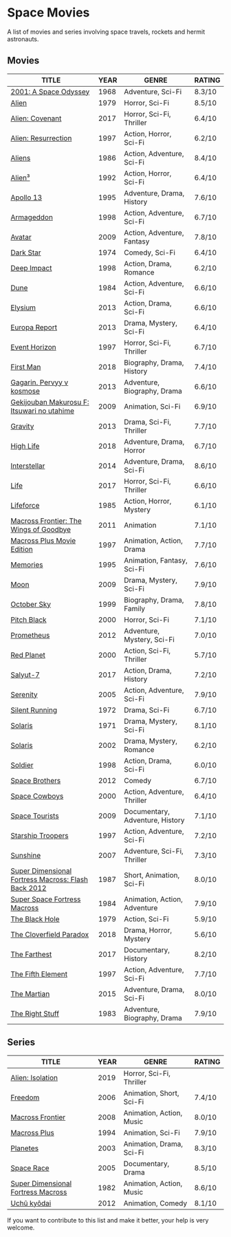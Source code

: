 # Space Movies

A list of movies and series involving space travels, rockets and hermit astronauts.

## Movies

| TITLE                                                                                        | YEAR | GENRE                           | RATING |
| -------------------------------------------------------------------------------------------- | ---- | ------------------------------- | ------ |
| [2001: A Space Odyssey](https://www.imdb.com/title/tt0062622/)                               | 1968 | Adventure, Sci-Fi               | 8.3/10 |
| [Alien](https://www.imdb.com/title/tt0078748/)                                               | 1979 | Horror, Sci-Fi                  | 8.5/10 |
| [Alien: Covenant](https://www.imdb.com/title/tt2316204/)                                     | 2017 | Horror, Sci-Fi, Thriller        | 6.4/10 |
| [Alien: Resurrection](https://www.imdb.com/title/tt0118583/)                                 | 1997 | Action, Horror, Sci-Fi          | 6.2/10 |
| [Aliens](https://www.imdb.com/title/tt0090605/)                                              | 1986 | Action, Adventure, Sci-Fi       | 8.4/10 |
| [Alien³](https://www.imdb.com/title/tt0103644/)                                              | 1992 | Action, Horror, Sci-Fi          | 6.4/10 |
| [Apollo 13](https://www.imdb.com/title/tt0112384/)                                           | 1995 | Adventure, Drama, History       | 7.6/10 |
| [Armageddon](https://www.imdb.com/title/tt0120591/)                                          | 1998 | Action, Adventure, Sci-Fi       | 6.7/10 |
| [Avatar](https://www.imdb.com/title/tt0499549/)                                              | 2009 | Action, Adventure, Fantasy      | 7.8/10 |
| [Dark Star](https://www.imdb.com/title/tt0069945/)                                           | 1974 | Comedy, Sci-Fi                  | 6.4/10 |
| [Deep Impact](https://www.imdb.com/title/tt0120647/)                                         | 1998 | Action, Drama, Romance          | 6.2/10 |
| [Dune](https://www.imdb.com/title/tt0087182/)                                                | 1984 | Action, Adventure, Sci-Fi       | 6.6/10 |
| [Elysium](https://www.imdb.com/title/tt1535108/)                                             | 2013 | Action, Drama, Sci-Fi           | 6.6/10 |
| [Europa Report](https://www.imdb.com/title/tt2051879/)                                       | 2013 | Drama, Mystery, Sci-Fi          | 6.4/10 |
| [Event Horizon](https://www.imdb.com/title/tt0119081/)                                       | 1997 | Horror, Sci-Fi, Thriller        | 6.7/10 |
| [First Man](https://www.imdb.com/title/tt1213641/)                                           | 2018 | Biography, Drama, History       | 7.4/10 |
| [Gagarin. Pervyy v kosmose](https://www.imdb.com/title/tt2856930/)                           | 2013 | Adventure, Biography, Drama     | 6.6/10 |
| [Gekijouban Makurosu F: Itsuwari no utahime](https://www.imdb.com/title/tt1548563/)          | 2009 | Animation, Sci-Fi               | 6.9/10 |
| [Gravity](https://www.imdb.com/title/tt1454468/)                                             | 2013 | Drama, Sci-Fi, Thriller         | 7.7/10 |
| [High Life](https://www.imdb.com/title/tt4827558/)                                           | 2018 | Adventure, Drama, Horror        | 6.7/10 |
| [Interstellar](https://www.imdb.com/title/tt0816692/)                                        | 2014 | Adventure, Drama, Sci-Fi        | 8.6/10 |
| [Life](https://www.imdb.com/title/tt5442430/)                                                | 2017 | Horror, Sci-Fi, Thriller        | 6.6/10 |
| [Lifeforce](https://www.imdb.com/title/tt0089489/)                                           | 1985 | Action, Horror, Mystery         | 6.1/10 |
| [Macross Frontier: The Wings of Goodbye](https://www.imdb.com/title/tt1566528/)              | 2011 | Animation                       | 7.1/10 |
| [Macross Plus Movie Edition](https://www.imdb.com/title/tt2330912/)                          | 1997 | Animation, Action, Drama        | 7.7/10 |
| [Memories](https://www.imdb.com/title/tt0113799/)                                            | 1995 | Animation, Fantasy, Sci-Fi      | 7.6/10 |
| [Moon](https://www.imdb.com/title/tt1182345/)                                                | 2009 | Drama, Mystery, Sci-Fi          | 7.9/10 |
| [October Sky](https://www.imdb.com/title/tt0132477/)                                         | 1999 | Biography, Drama, Family        | 7.8/10 |
| [Pitch Black](https://www.imdb.com/title/tt0134847/)                                         | 2000 | Horror, Sci-Fi                  | 7.1/10 |
| [Prometheus](https://www.imdb.com/title/tt1446714/)                                          | 2012 | Adventure, Mystery, Sci-Fi      | 7.0/10 |
| [Red Planet](https://www.imdb.com/title/tt0199753/)                                          | 2000 | Action, Sci-Fi, Thriller        | 5.7/10 |
| [Salyut-7](https://www.imdb.com/title/tt6537238/)                                            | 2017 | Action, Drama, History          | 7.2/10 |
| [Serenity](https://www.imdb.com/title/tt0379786/)                                            | 2005 | Action, Adventure, Sci-Fi       | 7.9/10 |
| [Silent Running](https://www.imdb.com/title/tt0067756/)                                      | 1972 | Drama, Sci-Fi                   | 6.7/10 |
| [Solaris](https://www.imdb.com/title/tt0069293/)                                             | 1971 | Drama, Mystery, Sci-Fi          | 8.1/10 |
| [Solaris](https://www.imdb.com/title/tt0307479/)                                             | 2002 | Drama, Mystery, Romance         | 6.2/10 |
| [Soldier](https://www.imdb.com/title/tt0120157/)                                             | 1998 | Action, Drama, Sci-Fi           | 6.0/10 |
| [Space Brothers](https://www.imdb.com/title/tt1872220/)                                      | 2012 | Comedy                          | 6.7/10 |
| [Space Cowboys](https://www.imdb.com/title/tt0186566/)                                       | 2000 | Action, Adventure, Thriller     | 6.4/10 |
| [Space Tourists](https://www.imdb.com/title/tt1496460/)                                      | 2009 | Documentary, Adventure, History | 7.1/10 |
| [Starship Troopers](https://www.imdb.com/title/tt0120201/)                                   | 1997 | Action, Adventure, Sci-Fi       | 7.2/10 |
| [Sunshine](https://www.imdb.com/title/tt0448134/)                                            | 2007 | Adventure, Sci-Fi, Thriller     | 7.3/10 |
| [Super Dimensional Fortress Macross: Flash Back 2012](https://www.imdb.com/title/tt0159356/) | 1987 | Short, Animation, Sci-Fi        | 8.0/10 |
| [Super Space Fortress Macross](https://www.imdb.com/title/tt0087660/)                        | 1984 | Animation, Action, Adventure    | 7.9/10 |
| [The Black Hole](https://www.imdb.com/title/tt0078869/)                                      | 1979 | Action, Sci-Fi                  | 5.9/10 |
| [The Cloverfield Paradox](https://www.imdb.com/title/tt2548396/)                             | 2018 | Drama, Horror, Mystery          | 5.6/10 |
| [The Farthest](https://www.imdb.com/title/tt6223974/)                                        | 2017 | Documentary, History            | 8.2/10 |
| [The Fifth Element](https://www.imdb.com/title/tt0119116/)                                   | 1997 | Action, Adventure, Sci-Fi       | 7.7/10 |
| [The Martian](https://www.imdb.com/title/tt3659388/)                                         | 2015 | Adventure, Drama, Sci-Fi        | 8.0/10 |
| [The Right Stuff](https://www.imdb.com/title/tt0086197/)                                     | 1983 | Adventure, Biography, Drama     | 7.9/10 |

## Series

| TITLE                                                                       | YEAR | GENRE                    | RATING |
| --------------------------------------------------------------------------- | ---- | ------------------------ | ------ |
| [Alien: Isolation](https://www.imdb.com/title/tt9861934/)                   | 2019 | Horror, Sci-Fi, Thriller |        |
| [Freedom](https://www.imdb.com/title/tt0928385/)                            | 2006 | Animation, Short, Sci-Fi | 7.4/10 |
| [Macross Frontier](https://www.imdb.com/title/tt1216150/)                   | 2008 | Animation, Action, Music | 8.0/10 |
| [Macross Plus](https://www.imdb.com/title/tt0110426/)                       | 1994 | Animation, Sci-Fi        | 7.9/10 |
| [Planetes](https://www.imdb.com/title/tt0816398/)                           | 2003 | Animation, Drama, Sci-Fi | 8.3/10 |
| [Space Race](https://www.imdb.com/title/tt0461887/)                         | 2005 | Documentary, Drama       | 8.5/10 |
| [Super Dimensional Fortress Macross](https://www.imdb.com/title/tt0142183/) | 1982 | Animation, Action, Music | 8.6/10 |
| [Uchû kyôdai](https://www.imdb.com/title/tt2267446/)                        | 2012 | Animation, Comedy        | 8.1/10 |

If you want to contribute to this list and make it better, your help is very welcome.
